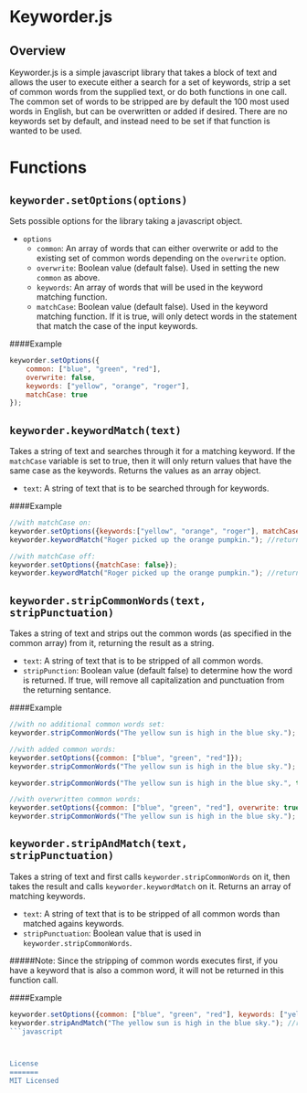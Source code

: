 Keyworder.js
============

Overview
--------
Keyworder.js is a simple javascript library that takes a block of text and allows the user to execute either a search for a set of keywords, strip a set of common words from the supplied text, or do both functions in one call. 
The common set of words to be stripped are by default the 100 most used words in English, but can be overwritten or added if desired. 
There are no keywords set by default, and instead need to be set if that function is wanted to be used.

Functions
=========
`keyworder.setOptions(options)`
----------------------

Sets possible options for the library taking a javascript object.

+ `options`
	+ `common`: An array of words that can either overwrite or add to the existing set of common words depending on the `overwrite` option.
	+ `overwrite`: Boolean value (default false). Used in setting the new `common` as above.
	+ `keywords`: An array of words that will be used in the keyword matching function.
	+ `matchCase`: Boolean value (default false). Used in the keyword matching function. If it is true, will only detect words in the statement that match the case of the input keywords.

####Example
```javascript
keyworder.setOptions({
	common: ["blue", "green", "red"],
	overwrite: false,
	keywords: ["yellow", "orange", "roger"],
	matchCase: true
});
```

`keyworder.keywordMatch(text)`
------------------------------

Takes a string of text and searches through it for a matching keyword. If the `matchCase` variable is set to true, then it will only return values that have the same case as the keywords. Returns the values as an array object.

+ `text`: A string of text that is to be searched through for keywords.

####Example
```javascript
//with matchCase on:
keyworder.setOptions({keywords:["yellow", "orange", "roger"], matchCase: true});
keyworder.keywordMatch("Roger picked up the orange pumpkin."); //returns ["orange"]

//with matchCase off:
keyworder.setOptions({matchCase: false});
keyworder.keywordMatch("Roger picked up the orange pumpkin."); //returns ["orange", "roger"]
```

`keyworder.stripCommonWords(text, stripPunctuation)`
----------------------------------------------------

Takes a string of text and strips out the common words (as specified in the common array) from it, returning the result as a string. 

+ `text`: A string of text that is to be stripped of all common words.
+ `stripPunction`: Boolean value (default false) to determine how the word is returned. If true, will remove all capitalization and punctuation from the returning sentance.

####Example
```javascript
//with no additional common words set:
keyworder.stripCommonWords("The yellow sun is high in the blue sky."); //returns "yellow sun high blue sky."

//with added common words:
keyworder.setOptions({common: ["blue", "green", "red"]});
keyworder.stripCommonWords("The yellow sun is high in the blue sky."); //returns "yellow sun high sky."

keyworder.stripCommonWords("The yellow sun is high in the blue sky.", true); //returns "yellow sun high sky"

//with overwritten common words:
keyworder.setOptions({common: ["blue", "green", "red"], overwrite: true});
keyworder.stripCommonWords("The yellow sun is high in the blue sky."); //returns "The yellow sun is high in the sky."
```

`keyworder.stripAndMatch(text, stripPunctuation)`
-------------------------------------------------

Takes a string of text and first calls `keyworder.stripCommonWords` on it, then takes the result and calls `keyworder.keywordMatch` on it. Returns an array of matching keywords.

+ `text`: A string of text that is to be stripped of all common words than matched agains keywords.
+ `stripPunctuation`: Boolean value that is used in `keyworder.stripCommonWords`.

#####Note:
Since the stripping of common words executes first, if you have a keyword that is also a common word, it will not be returned in this function call.

####Example
```javascript
keyworder.setOptions({common: ["blue", "green", "red"], keywords: ["yellow", "blue", "sun"]});
keyworder.stripAndMatch("The yellow sun is high in the blue sky."); //returns ["yellow", "sun"]
```javascript



License
=======
MIT Licensed
